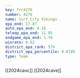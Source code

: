 ```yaml
---
key: frc4276
number: 4276
name: Surf City Vikings
epa_end: 17.87
auto_epa_end: 4.16
teleop_epa_end: 11.95
endgame_epa_end: 1.76
winrate: 0.62
district_epa_rank: 579
district_epa_percentile: 0.6785
type: Team
---
```

[[2024caoc]]
[[2024cave]]
